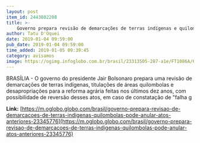```yaml
---
layout: post
item_id: 2443802208
title: >-
    Governo prepara revisão de demarcações de terras indígenas e quilombolas e pode anular atos anteriores
author: Tatu D'Oquei
date: 2019-01-04 09:59:00
pub_date: 2019-01-04 09:59:00
time_added: 2019-01-05 09:39:45
category: avisamos
image: https://ogimg.infoglobo.com.br/brasil/23313505-287-a1e/FT1086A/652/79644204_PA-Rio-de-Janeiro-RJ-31-10-2018Luiz-Antonio-Nabhan-Garcia-presidente-da-Uniao-Democr.jpg
---
```


BRASÍLIA - O governo do presidente Jair Bolsonaro prepara uma revisão de demarcações de terras indígenas, titulações de áreas quilombolas e desapropriações para a reforma agrária feitas nos últimos dez anos, com possibilidade de reversão desses atos, em caso de constatação de "falha g

**Link:** [https://m.oglobo.globo.com/brasil/governo-prepara-revisao-de-demarcacoes-de-terras-indigenas-quilombolas-pode-anular-atos-anteriores-23345776](https://m.oglobo.globo.com/brasil/governo-prepara-revisao-de-demarcacoes-de-terras-indigenas-quilombolas-pode-anular-atos-anteriores-23345776)

